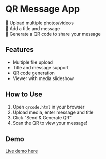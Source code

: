 # QR Message App

📸 Upload multiple photos/videos  
💬 Add a title and message  
🔗 Generate a QR code to share your message  

## Features
- Multiple file upload
- Title and message support
- QR code generation
- Viewer with media slideshow

## How to Use
1. Open `qrcode.html` in your browser
2. Upload media, enter message and title
3. Click "Send & Generate QR"
4. Scan the QR to view your message!

## Demo
[Live demo here](https://your-live-link-if-you-host-it.vercel.app)
